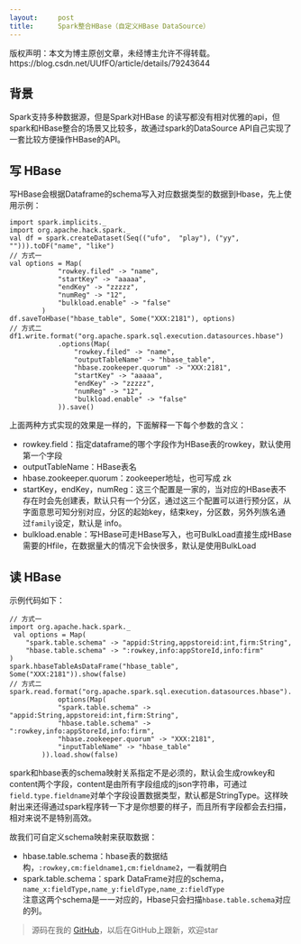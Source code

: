 ```yaml
---
layout:     post
title:      Spark整合HBase（自定义HBase DataSource）
---
```

<div id="article_content" class="article_content clearfix csdn-tracking-statistics" data-pid="blog" data-mod="popu_307" data-dsm="post">
								<div class="article-copyright">
					版权声明：本文为博主原创文章，未经博主允许不得转载。					https://blog.csdn.net/UUfFO/article/details/79243644				</div>
								            <div id="content_views" class="markdown_views prism-atom-one-dark">
							<!-- flowchart 箭头图标 勿删 -->
							<svg xmlns="http://www.w3.org/2000/svg" style="display: none;"><path stroke-linecap="round" d="M5,0 0,2.5 5,5z" id="raphael-marker-block" style="-webkit-tap-highlight-color: rgba(0, 0, 0, 0);"></path></svg>
							<h2 id="背景">背景</h2>

<p>Spark支持多种数据源，但是Spark对HBase 的读写都没有相对优雅的api，但spark和HBase整合的场景又比较多，故通过spark的DataSource API自己实现了一套比较方便操作HBase的API。</p>



<h2 id="写-hbase">写 HBase</h2>

<p>写HBase会根据Dataframe的schema写入对应数据类型的数据到Hbase，先上使用示例：</p>



<pre class="prettyprint"><code class=" hljs lasso"><span class="hljs-keyword">import</span> spark<span class="hljs-built_in">.</span>implicits<span class="hljs-built_in">.</span>_
<span class="hljs-keyword">import</span> org<span class="hljs-built_in">.</span>apache<span class="hljs-built_in">.</span>hack<span class="hljs-built_in">.</span>spark<span class="hljs-built_in">.</span>_
val df <span class="hljs-subst">=</span> spark<span class="hljs-built_in">.</span>createDataset(Seq((<span class="hljs-string">"ufo"</span>,  <span class="hljs-string">"play"</span>), (<span class="hljs-string">"yy"</span>,  <span class="hljs-string">""</span>)))<span class="hljs-built_in">.</span>toDF(<span class="hljs-string">"name"</span>, <span class="hljs-string">"like"</span>)
<span class="hljs-comment">// 方式一</span>
val options <span class="hljs-subst">=</span> <span class="hljs-built_in">Map</span>(
            <span class="hljs-string">"rowkey.filed"</span> <span class="hljs-subst">-&gt; </span><span class="hljs-string">"name"</span>,
            <span class="hljs-string">"startKey"</span> <span class="hljs-subst">-&gt; </span><span class="hljs-string">"aaaaa"</span>,
            <span class="hljs-string">"endKey"</span> <span class="hljs-subst">-&gt; </span><span class="hljs-string">"zzzzz"</span>,
            <span class="hljs-string">"numReg"</span> <span class="hljs-subst">-&gt; </span><span class="hljs-string">"12"</span>,
            <span class="hljs-string">"bulkload.enable"</span> <span class="hljs-subst">-&gt; </span><span class="hljs-string">"false"</span>
        )
df<span class="hljs-built_in">.</span>saveToHbase(<span class="hljs-string">"hbase_table"</span>, Some(<span class="hljs-string">"XXX:2181"</span>), options)
<span class="hljs-comment">// 方式二</span>
df1<span class="hljs-built_in">.</span>write<span class="hljs-built_in">.</span>format(<span class="hljs-string">"org.apache.spark.sql.execution.datasources.hbase"</span>)
            <span class="hljs-built_in">.</span>options(<span class="hljs-built_in">Map</span>(
                <span class="hljs-string">"rowkey.filed"</span> <span class="hljs-subst">-&gt; </span><span class="hljs-string">"name"</span>,
                <span class="hljs-string">"outputTableName"</span> <span class="hljs-subst">-&gt; </span><span class="hljs-string">"hbase_table"</span>,
                <span class="hljs-string">"hbase.zookeeper.quorum"</span> <span class="hljs-subst">-&gt; </span><span class="hljs-string">"XXX:2181"</span>,
                <span class="hljs-string">"startKey"</span> <span class="hljs-subst">-&gt; </span><span class="hljs-string">"aaaaa"</span>,
                <span class="hljs-string">"endKey"</span> <span class="hljs-subst">-&gt; </span><span class="hljs-string">"zzzzz"</span>,
                <span class="hljs-string">"numReg"</span> <span class="hljs-subst">-&gt; </span><span class="hljs-string">"12"</span>,
                <span class="hljs-string">"bulkload.enable"</span> <span class="hljs-subst">-&gt; </span><span class="hljs-string">"false"</span>
            ))<span class="hljs-built_in">.</span>save()</code></pre>

<p>上面两种方式实现的效果是一样的，下面解释一下每个参数的含义：</p>

<ul>
<li>rowkey.field：指定dataframe的哪个字段作为HBase表的rowkey，默认使用第一个字段</li>
<li>outputTableName：HBase表名</li>
<li>hbase.zookeeper.quorum：zookeeper地址，也可写成 zk</li>
<li>startKey，endKey，numReg：这三个配置是一家的，当对应的HBase表不存在时会先创建表，默认只有一个分区，通过这三个配置可以进行预分区，从字面意思可知分别对应，分区的起始key，结束key，分区数，另外列族名通过<code>family</code>设定，默认是 info。</li>
<li>bulkload.enable：写HBase可走HBase写入，也可BulkLoad直接生成HBase需要的Hfile，在数据量大的情况下会快很多，默认是使用BulkLoad</li>
</ul>



<h2 id="读-hbase">读 HBase</h2>

<p>示例代码如下：</p>



<pre class="prettyprint"><code class=" hljs lasso"><span class="hljs-comment">// 方式一</span>
<span class="hljs-keyword">import</span> org<span class="hljs-built_in">.</span>apache<span class="hljs-built_in">.</span>hack<span class="hljs-built_in">.</span>spark<span class="hljs-built_in">.</span>_
 val options <span class="hljs-subst">=</span> <span class="hljs-built_in">Map</span>(
    <span class="hljs-string">"spark.table.schema"</span> <span class="hljs-subst">-&gt; </span><span class="hljs-string">"appid:String,appstoreid:int,firm:String"</span>,
    <span class="hljs-string">"hbase.table.schema"</span> <span class="hljs-subst">-&gt; </span><span class="hljs-string">":rowkey,info:appStoreId,info:firm"</span>
)
spark<span class="hljs-built_in">.</span>hbaseTableAsDataFrame(<span class="hljs-string">"hbase_table"</span>, Some(<span class="hljs-string">"XXX:2181"</span>))<span class="hljs-built_in">.</span>show(<span class="hljs-literal">false</span>)
<span class="hljs-comment">// 方式二</span>
spark<span class="hljs-built_in">.</span>read<span class="hljs-built_in">.</span>format(<span class="hljs-string">"org.apache.spark.sql.execution.datasources.hbase"</span>)<span class="hljs-built_in">.</span>
            options(<span class="hljs-built_in">Map</span>(
            <span class="hljs-string">"spark.table.schema"</span> <span class="hljs-subst">-&gt; </span><span class="hljs-string">"appid:String,appstoreid:int,firm:String"</span>,
            <span class="hljs-string">"hbase.table.schema"</span> <span class="hljs-subst">-&gt; </span><span class="hljs-string">":rowkey,info:appStoreId,info:firm"</span>,
            <span class="hljs-string">"hbase.zookeeper.quorum"</span> <span class="hljs-subst">-&gt; </span><span class="hljs-string">"XXX:2181"</span>,
            <span class="hljs-string">"inputTableName"</span> <span class="hljs-subst">-&gt; </span><span class="hljs-string">"hbase_table"</span>
        ))<span class="hljs-built_in">.</span>load<span class="hljs-built_in">.</span>show(<span class="hljs-literal">false</span>)  </code></pre>

<p>spark和hbase表的schema映射关系指定不是必须的，默认会生成rowkey和content两个字段，content是由所有字段组成的json字符串，可通过<code>field.type.fieldname</code>对单个字段设置数据类型，默认都是StringType。这样映射出来还得通过spark程序转一下才是你想要的样子，而且所有字段都会去扫描，相对来说不是特别高效。</p>

<p>故我们可自定义schema映射来获取数据：</p>

<ul>
<li>hbase.table.schema：hbase表的数据结构，<code>:rowkey,cm:fieldname1,cm:fieldname2</code>，一看就明白</li>
<li>spark.table.schema：spark DataFrame对应的schema，<code>name_x:fieldType,name_y:fieldType,name_z:fieldType</code> <br>
注意这两个schema是一一对应的，Hbase只会扫描<code>hbase.table.schema</code>对应的列。</li>
</ul>

<blockquote>
  <p>源码在我的 <a href="https://github.com/SOBIGUFO/blog/issues" rel="nofollow">GitHub</a>，以后在GitHub上跟新，欢迎star</p>
</blockquote>            </div>
						<link href="https://csdnimg.cn/release/phoenix/mdeditor/markdown_views-9e5741c4b9.css" rel="stylesheet">
                </div>